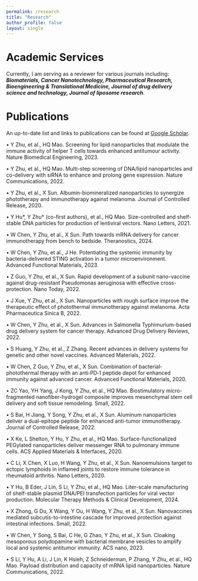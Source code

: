```yaml
---
permalink: /research
title: "Research"
author_profile: false
layout: single
---
```




# Academic Services

Currently, I am serving as a reviewer for various journals including: ***Biomaterials, Cancer Nanotechnology, Pharmaceutical Research, Bioengineering & Translational Medicine, Journal of drug delivery science and technology, Journal of liposome research***. 

# Publications

An up-to-date list and links to publications can be found at [Google Scholar](https://scholar.google.com/citations?user=rp1pkakAAAAJ&hl).

•	Y Zhu, et al., HQ Mao. Screening for lipid nanoparticles that modulate the immune activity of helper T cells towards enhanced antitumour activity. Nature Biomedical Engineering, 2023.

•	Y Zhu, et al., HQ Mao. Multi-step screening of DNA/lipid nanoparticles and co-delivery with siRNA to enhance and prolong gene expression. Nature Communications, 2022.

•	Y Zhu, et al., X Sun. Albumin-biomineralized nanoparticles to synergize phototherapy and immunotherapy against melanoma. Journal of Controlled Release, 2020.

•	Y Hu*, Y Zhu* (co-first authors), et al., HQ Mao. Size-controlled and shelf-stable DNA particles for production of lentiviral vectors. Nano Letters, 2021. 

•	W Chen, Y Zhu, et al., X Sun. Path towards mRNA delivery for cancer immunotherapy from bench to bedside. Theranostics, 2024.

•	W Chen, Y Zhu, et al., J He. Potentiating the systemic immunity by bacteria-delivered STING activation in a tumor microenvironment. Advanced Functional Materials, 2023.

•	Z Guo, Y Zhu, et al., X Sun. Rapid development of a subunit nano-vaccine against drug-resistant Pseudomonas aeruginosa with effective cross-protection. Nano Today, 2022.

•	J Xue, Y Zhu, et al., X Sun. Nanoparticles with rough surface improve the therapeutic effect of photothermal immunotherapy against melanoma. Acta Pharmaceutica Sinica B, 2022.

•	W Chen, Y Zhu, et al., X Sun. Advances in Salmonella Typhimurium-based drug delivery system for cancer therapy. Advanced Drug Delivery Reviews, 2022.

•	S Huang, Y Zhu, et al., Z Zhang. Recent advances in delivery systems for genetic and other novel vaccines. Advanced Materials, 2022.

•	W Chen, Z Guo, Y Zhu, et al., X Sun. Combination of bacterial‐photothermal therapy with an anti‐PD‐1 peptide depot for enhanced immunity against advanced cancer. Advanced Functional Materials, 2020.

•	ZC Yao, YH Yang, J Kong, Y Zhu, et al., HQ Mao. Biostimulatory micro-fragmented nanofiber-hydrogel composite improves mesenchymal stem cell delivery and soft tissue remodeling. Small, 2022.

•	S Bai, H Jiang, Y Song, Y Zhu, et al., X Sun. Aluminum nanoparticles deliver a dual-epitope peptide for enhanced anti-tumor immunotherapy. Journal of Controlled Release, 2022.

•	X Ke, L Shelton, Y Hu, Y Zhu, et al., HQ Mao. Surface-functionalized PEGylated nanoparticles deliver messenger RNA to pulmonary immune cells. ACS Applied Materials & Interfaces, 2020.

•	C Li, X Chen, X Luo, H Wang, Y Zhu, et al., X Sun. Nanoemulsions target to ectopic lymphoids in inflamed joints to restore immune tolerance in rheumatoid arthritis. Nano Letters, 2020.

•	Y Hu, B Eder, J Lin, S Li, Y Zhu, et al., HQ Mao. Liter-scale manufacturing of shelf-stable plasmid DNA/PEI transfection particles for viral vector production. Molecular Therapy Methods & Clinical Development, 2024.

•	X Zhong, G Du, X Wang, Y Ou, H Wang, Y Zhu, et al., X Sun. Nanovaccines mediated subcutis-to-intestine cascade for improved protection against intestinal infections. Small, 2022.

•	W Chen, Y Song, S Bai, C He, G Zhao, Y Zhu, et al., X Sun. Cloaking mesoporous polydopamine with bacterial membrane vesicles to amplify local and systemic antitumor immunity. ACS nano, 2023.

•	S Li, Y Hu, A Li, J Lin, K Hsieh, Z Schneiderman, P Zhang, Y Zhu, et al., HQ Mao. Payload distribution and capacity of mRNA lipid nanoparticles. Nature Communications, 2022.


